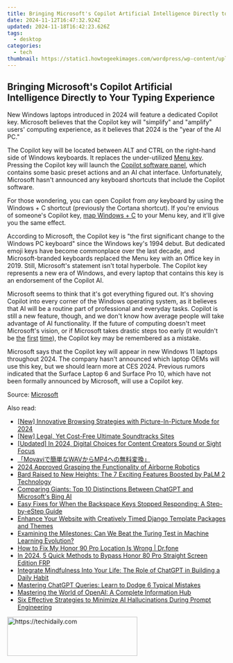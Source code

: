 ```yaml
---
title: Bringing Microsoft's Copilot Artificial Intelligence Directly to Your Typing Experience
date: 2024-11-12T16:47:32.924Z
updated: 2024-11-18T16:42:23.626Z
tags:
  - desktop
categories:
  - tech
thumbnail: https://static1.howtogeekimages.com/wordpress/wp-content/uploads/2024/01/5-1.png
---
```


## Bringing Microsoft's Copilot Artificial Intelligence Directly to Your Typing Experience

New Windows laptops introduced in 2024 will feature a dedicated Copilot key. Microsoft believes that the Copilot key will "simplify" and "amplify" users' computing experience, as it believes that 2024 is the "year of the AI PC."

 The Copilot key will be located between ALT and CTRL on the right-hand side of Windows keyboards. It replaces the under-utilized [Menu key](https://discord-videos.techidaily.com/new-2024-approved-breaking-barriers-a-comprehensive-guide-to-dispute-reporting-without-confrontation-on-discord/). Pressing the Copilot key will launch the [Copilot software panel](https://vimeo-videos.techidaily.com/new-2024-approved-ultimate-vimeo-cutting-suite-revealed/), which contains some basic preset actions and an AI chat interface. Unfortunately, Microsoft hasn't announced any keyboard shortcuts that include the Copilot software.

 For those wondering, you can open Copilot from _any_ keyboard by using the Windows + C shortcut (previously the Cortana shortcut). If you're envious of someone's Copilot key, [map Windows + C](https://remote-screen-capture.techidaily.com/new-2024-approved-ultimate-guide-testing-mycam-recording-capabilities/) to your Menu key, and it'll give you the same effect.

 According to Microsoft, the Copilot key is "the first significant change to the Windows PC keyboard" since the Windows key's 1994 debut. But dedicated emoji keys have become commonplace over the last decade, and Microsoft-branded keyboards replaced the Menu key with an Office key in 2019\. Still, Microsoft's statement isn't total hyperbole. The Copilot key represents a new era of Windows, and every laptop that contains this key is an endorsement of the Copilot AI.

 Microsoft seems to think that it's got everything figured out. It's shoving Copilot into every corner of the Windows operating system, as it believes that AI will be a routine part of professional and everyday tasks. Copilot is still a new feature, though, and we don't know how average people will take advantage of AI functionality. If the future of computing doesn't meet Microsoft's vision, or if Microsoft takes drastic steps too early (it wouldn't be [the](https://some-approaches.techidaily.com/strategies-for-skipping-virtual-learning-videos-for-2024/) [first](https://www.digitaltrends.com/gaming/xbox-one-xbox-series-x-s-always-online) [time](https://extra-resources.techidaily.com/updated-capture-your-vision-leading-tablet-art-tools/)), the Copilot key may be remembered as a mistake.

 Microsoft says that the Copilot key will appear in new Windows 11 laptops throughout 2024\. The company hasn't announced which laptop OEMs will use this key, but we should learn more at CES 2024\. Previous rumors indicated that the Surface Laptop 6 and Surface Pro 10, which have not been formally announced by Microsoft, will use a Copilot key.

 Source: [Microsoft](https://blogs.windows.com/windowsexperience/2024/01/04/introducing-a-new-copilot-key-to-kick-off-the-year-of-ai-powered-windows-pcs/)

<ins class="adsbygoogle"
     style="display:block"
     data-ad-format="autorelaxed"
     data-ad-client="ca-pub-7571918770474297"
     data-ad-slot="1223367746"></ins>

<ins class="adsbygoogle"
     style="display:block"
     data-ad-client="ca-pub-7571918770474297"
     data-ad-slot="8358498916"
     data-ad-format="auto"
     data-full-width-responsive="true"></ins>

<span class="atpl-alsoreadstyle">Also read:</span>
<div><ul>
<li><a href="https://vp-tips.techidaily.com/new-innovative-browsing-strategies-with-picture-in-picture-mode-for-2024/"><u>[New] Innovative Browsing Strategies with Picture-In-Picture Mode for 2024</u></a></li>
<li><a href="https://extra-approaches.techidaily.com/new-legal-yet-cost-free-ultimate-soundtracks-sites/"><u>[New] Legal, Yet Cost-Free Ultimate Soundtracks Sites</u></a></li>
<li><a href="https://fox-friendly.techidaily.com/updated-in-2024-digital-choices-for-content-creators-sound-or-sight-focus/"><u>[Updated] In 2024, Digital Choices for Content Creators Sound or Sight Focus</u></a></li>
<li><a href="https://eaxpv-info.techidaily.com/movaviwavmp4/"><u>「Movaviで簡単なWAVからMP4への無料変換」</u></a></li>
<li><a href="https://some-techniques.techidaily.com/2024-approved-grasping-the-functionality-of-airborne-robotics/"><u>2024 Approved Grasping the Functionality of Airborne Robotics</u></a></li>
<li><a href="https://tech-haven.techidaily.com/bard-raised-to-new-heights-the-7-exciting-features-boosted-by-palm-2-technology/"><u>Bard Raised to New Heights: The 7 Exciting Features Boosted by PaLM 2 Technology</u></a></li>
<li><a href="https://tech-haven.techidaily.com/comparing-giants-top-10-distinctions-between-chatgpt-and-microsofts-bing-ai/"><u>Comparing Giants: Top 10 Distinctions Between ChatGPT and Microsoft's Bing AI</u></a></li>
<li><a href="https://win-howtos.techidaily.com/easy-fixes-for-when-the-backspace-keys-stopped-responding-a-step-by-estep-guide/"><u>Easy Fixes for When the Backspace Keys Stopped Responding: A Step-by-eStep Guide</u></a></li>
<li><a href="https://fox-sys.techidaily.com/enhance-your-website-with-creatively-timed-django-template-packages-and-themes/"><u>Enhance Your Website with Creatively Timed Django Template Packages and Themes</u></a></li>
<li><a href="https://tech-haven.techidaily.com/examining-the-milestones-can-we-beat-the-turing-test-in-machine-learning-evolution/"><u>Examining the Milestones: Can We Beat the Turing Test in Machine Learning Evolution?</u></a></li>
<li><a href="https://fake-location.techidaily.com/how-to-fix-my-honor-90-pro-location-is-wrong-drfone-by-drfone-virtual-android/"><u>How to Fix My Honor 90 Pro Location Is Wrong | Dr.fone</u></a></li>
<li><a href="https://bypass-frp.techidaily.com/in-2024-5-quick-methods-to-bypass-honor-80-pro-straight-screen-edition-frp-by-drfone-android/"><u>In 2024, 5 Quick Methods to Bypass Honor 80 Pro Straight Screen Edition FRP</u></a></li>
<li><a href="https://tech-haven.techidaily.com/integrate-mindfulness-into-your-life-the-role-of-chatgpt-in-building-a-daily-habit/"><u>Integrate Mindfulness Into Your Life: The Role of ChatGPT in Building a Daily Habit</u></a></li>
<li><a href="https://tech-haven.techidaily.com/mastering-chatgpt-queries-learn-to-dodge-6-typical-mistakes/"><u>Mastering ChatGPT Queries: Learn to Dodge 6 Typical Mistakes</u></a></li>
<li><a href="https://tech-haven.techidaily.com/mastering-the-world-of-openai-a-complete-information-hub/"><u>Mastering the World of OpenAI: A Complete Information Hub</u></a></li>
<li><a href="https://tech-haven.techidaily.com/six-effective-strategies-to-minimize-ai-hallucinations-during-prompt-engineering/"><u>Six Effective Strategies to Minimize AI Hallucinations During Prompt Engineering</u></a></li>
</ul></div>

<!-- affiliate ads begin -->
<a href="https://aligracehair.sjv.io/c/5597632/1886015/19272" target="_top" id="1886015">
  <img src="//a.impactradius-go.com/display-ad/19272-1886015" border="0" alt="https://techidaily.com" width="300" height="90"/>
</a>
<img height="0" width="0" src="https://aligracehair.sjv.io/i/5597632/1886015/19272" style="position:absolute;visibility:hidden;" border="0" />
<!-- affiliate ads end -->

